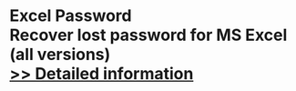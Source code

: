 # Excel Password<br />Recover lost password for MS Excel (all versions)<br />[>> Detailed information](https://secure.shareit.com/shareit/product.html?productid=103869&affiliateid=200057808)